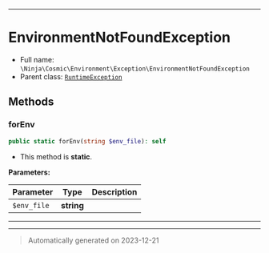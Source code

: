***

# EnvironmentNotFoundException





* Full name: `\Ninja\Cosmic\Environment\Exception\EnvironmentNotFoundException`
* Parent class: [`RuntimeException`](../../../../RuntimeException.md)




## Methods


### forEnv



```php
public static forEnv(string $env_file): self
```



* This method is **static**.




**Parameters:**

| Parameter | Type | Description |
|-----------|------|-------------|
| `$env_file` | **string** |  |





***


***
> Automatically generated on 2023-12-21
